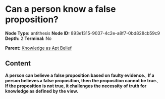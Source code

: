 # Can a person know a false proposition?

**Node Type:** antithesis
**Node ID:** 893e1315-9037-4c2e-a8f7-0bd828cb59c9
**Depth:** 2
**Terminal:** No

**Parent:** [Knowledge as Apt Belief](knowledge-as-apt-belief.md)

## Content

**A person can believe a false proposition based on faulty evidence.**, **If a person believes a false proposition, then the proposition cannot be true.**, **If the proposition is not true, it challenges the necessity of truth for knowledge as defined by the view.**
